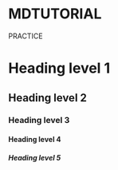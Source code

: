 # MDTUTORIAL
PRACTICE
# Heading level 1	
## Heading level 2
### Heading level 3
#### Heading level 4
##### Heading level 5
